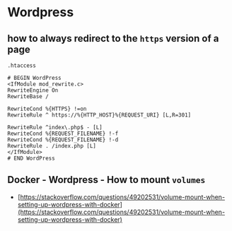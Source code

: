 # Wordpress

## how to always redirect to the `https` version of a page

`.htaccess`

```
# BEGIN WordPress
<IfModule mod_rewrite.c>
RewriteEngine On
RewriteBase /

RewriteCond %{HTTPS} !=on
RewriteRule ^ https://%{HTTP_HOST}%{REQUEST_URI} [L,R=301]

RewriteRule ^index\.php$ - [L]
RewriteCond %{REQUEST_FILENAME} !-f
RewriteCond %{REQUEST_FILENAME} !-d
RewriteRule . /index.php [L]
</IfModule>
# END WordPress
```

## Docker - Wordpress - How to mount `volumes`

 - [https://stackoverflow.com/questions/49202531/volume-mount-when-setting-up-wordpress-with-docker](https://stackoverflow.com/questions/49202531/volume-mount-when-setting-up-wordpress-with-docker)
